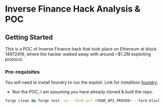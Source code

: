 # Inverse Finance Hack Analysis & POC 

## Getting Started

This is a POC of Inverse Finance hack that took place on Ethereum at block 14972419, where the hacker walked away with around ~$1.2M exploiting protocol.

### Pre-requisites

You will need to install foundry to run the exploit. Link for installtion [foundry](https://github.com/foundry-rs/foundry).


- Run the POC, I am assuming you have already cloned & built the repo.
```sh
forge clean && forge test -vv --fork-url <YOUR_API_PROVER> --fork-block-number 14972418 -m inverse
```
